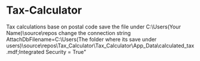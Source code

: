 # Tax-Calculator
Tax calculations base on postal code
save the file under C:\Users\(Your Name)\source\repos
change the connection string AttachDbFilename=C:\Users\(The folder where its save under users)\source\repos\Tax_Calculator\Tax_Calculator\App_Data\calculated_tax.mdf;Integrated Security = True"
